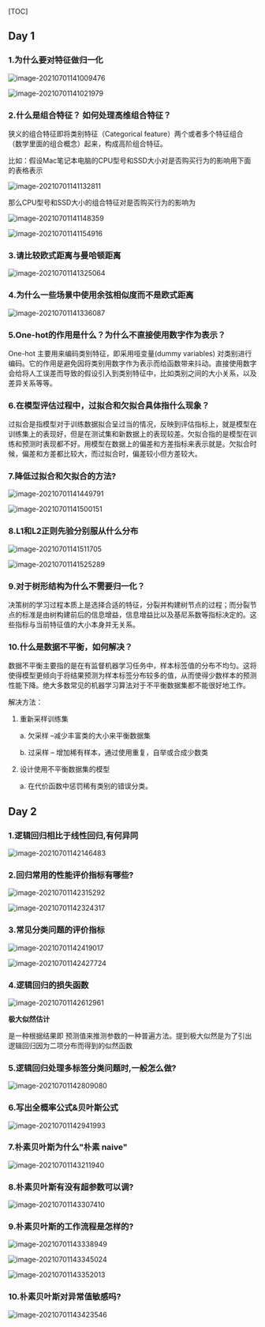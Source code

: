 [TOC]

## Day 1

### 1.为什么要对特征做归一化

![image-20210701141009476](AI面试百题.assets/image-20210701141009476.png)

![image-20210701141021979](AI面试百题.assets/image-20210701141021979.png)

 

### 2.什么是组合特征？ 如何处理高维组合特征？

狭义的组合特征即将类别特征（Categorical feature）两个或者多个特征组合（数学里面的组合概念）起来，构成高阶组合特征。

比如：假设Mac笔记本电脑的CPU型号和SSD大小对是否购买行为的影响用下面的表格表示

![image-20210701141132811](AI面试百题.assets/image-20210701141132811.png) 

那么CPU型号和SSD大小的组合特征对是否购买行为的影响为

![image-20210701141148359](AI面试百题.assets/image-20210701141148359.png)

![image-20210701141154916](AI面试百题.assets/image-20210701141154916.png)

###  3.请比较欧式距离与曼哈顿距离

![image-20210701141325064](AI面试百题.assets/image-20210701141325064.png)

### 4.为什么一些场景中使用余弦相似度而不是欧式距离

![image-20210701141336087](AI面试百题.assets/image-20210701141336087.png)

### 5.One-hot的作用是什么？为什么不直接使用数字作为表示？

One-hot 主要用来编码类别特征，即采用哑变量(dummy variables) 对类别进行编码。它的作用是避免因将类别用数字作为表示而给函数带来抖动。直接使用数字会给将人工误差而导致的假设引入到类别特征中，比如类别之间的大小关系，以及差异关系等等。

### 6.在模型评估过程中，过拟合和欠拟合具体指什么现象？

过拟合是指模型对于训练数据拟合呈过当的情况，反映到评估指标上，就是模型在训练集上的表现好，但是在测试集和新数据上的表现较差。欠拟合指的是模型在训练和预测时表现都不好。用模型在数据上的偏差和方差指标来表示就是。欠拟合时候，偏差和方差都比较大，而过拟合时，偏差较小但方差较大。

###  7.降低过拟合和欠拟合的方法?

![image-20210701141449791](AI面试百题.assets/image-20210701141449791.png)

![image-20210701141500151](AI面试百题.assets/image-20210701141500151.png)

###  8.L1和L2正则先验分别服从什么分布

![image-20210701141511705](AI面试百题.assets/image-20210701141511705.png)

![image-20210701141525289](AI面试百题.assets/image-20210701141525289.png)

### 9.对于树形结构为什么不需要归一化？

决策树的学习过程本质上是选择合适的特征，分裂并构建树节点的过程；而分裂节点的标准是由树构建前后的信息增益，信息增益比以及基尼系数等指标决定的。这些指标与当前特征值的大小本身并无关系。

### 10.什么是数据不平衡，如何解决？

数据不平衡主要指的是在有监督机器学习任务中，样本标签值的分布不均匀。这将使得模型更倾向于将结果预测为样本标签分布较多的值，从而使得少数样本的预测性能下降。绝大多数常见的机器学习算法对于不平衡数据集都不能很好地工作。

解决方法：

1. 重新采样训练集

   a.    欠采样 –减少丰富类的大小来平衡数据集

   b.    过采样 – 增加稀有样本，通过使用重复，自举或合成少数类

2. 设计使用不平衡数据集的模型

   a.    在代价函数中惩罚稀有类别的错误分类。

##  Day 2

### 1.逻辑回归相比于线性回归,有何异同

![image-20210701142146483](AI面试百题.assets/image-20210701142146483.png)

### 2.回归常用的性能评价指标有哪些?

![image-20210701142315292](AI面试百题.assets/image-20210701142315292.png)

![image-20210701142324317](AI面试百题.assets/image-20210701142324317.png)

### 3.常见分类问题的评价指标

![image-20210701142419017](AI面试百题.assets/image-20210701142419017.png)

![image-20210701142427724](AI面试百题.assets/image-20210701142427724.png)

### 4.逻辑回归的损失函数

![image-20210701142612961](AI面试百题.assets/image-20210701142612961.png)

**极大似然估计** 

是一种根据结果即 预测值来推测参数的一种普遍方法。提到极大似然是为了引出逻辑回归因为二项分布而得到的似然函数

### 5.逻辑回归处理多标签分类问题时,一般怎么做?

![image-20210701142809080](AI面试百题.assets/image-20210701142809080.png)

### 6.写出全概率公式&贝叶斯公式

![image-20210701142941993](AI面试百题.assets/image-20210701142941993.png)

### 7.朴素贝叶斯为什么"朴素 naive"

![image-20210701143211940](AI面试百题.assets/image-20210701143211940.png)

### 8.朴素贝叶斯有没有超参数可以调?

![image-20210701143307410](AI面试百题.assets/image-20210701143307410.png)

### 9.朴素贝叶斯的工作流程是怎样的?

![image-20210701143338949](AI面试百题.assets/image-20210701143338949.png)

![image-20210701143345024](AI面试百题.assets/image-20210701143345024.png)

![image-20210701143352013](AI面试百题.assets/image-20210701143352013.png)

### 10.朴素贝叶斯对异常值敏感吗?

![image-20210701143423546](AI面试百题.assets/image-20210701143423546.png)